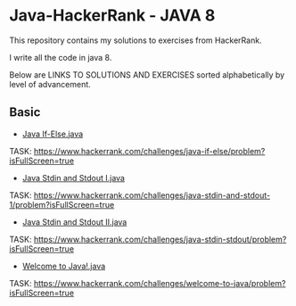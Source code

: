 # Java-HackerRank - JAVA 8
This repository contains my solutions to exercises from HackerRank.

I write all the code in java 8.

Below are LINKS TO SOLUTIONS AND EXERCISES sorted alphabetically by level of advancement.

## Basic

- [Java If-Else.java](<Basic/Java If-Else.java>)

TASK: https://www.hackerrank.com/challenges/java-if-else/problem?isFullScreen=true

- [Java Stdin and Stdout I.java](<Basic/Java Stdin and Stdout I.java>)

TASK: https://www.hackerrank.com/challenges/java-stdin-and-stdout-1/problem?isFullScreen=true

- [Java Stdin and Stdout II.java](<Basic/Java Stdin and Stdout II.java>)

TASK: https://www.hackerrank.com/challenges/java-stdin-stdout/problem?isFullScreen=true

- [Welcome to Java!.java](<Basic/Welcome to Java!.java>)

TASK: https://www.hackerrank.com/challenges/welcome-to-java/problem?isFullScreen=true
